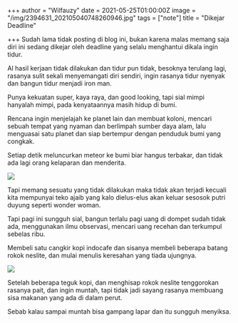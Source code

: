 +++
author = "Wilfauzy"
date = 2021-05-25T01:00:00Z
image = "/img/2394631_202105040748260946.jpg"
tags = ["note"]
title = "Dikejar Deadline"

+++
Sudah lama tidak posting di blog ini, bukan karena malas memang saja diri ini sedang dikejar oleh deadline yang selalu menghantui dikala ingin tidur.

Al hasil kerjaan tidak dilakukan dan tidur pun tidak, besoknya terulang lagi, rasanya sulit sekali menyemangati diri sendiri, ingin rasanya tidur nyenyak dan bangun tidur menjadi iron man.

Punya kekuatan super, kaya raya, dan good looking, tapi sial mimpi hanyalah mimpi, pada kenyataannya masih hidup di bumi.

Rencana ingin menjelajah ke planet lain dan membuat koloni, mencari sebuah tempat yang nyaman dan berlimpah sumber daya alam, lalu menguasai satu planet dan siap bertempur dengan penduduk bumi yang congkak.

Setiap detik meluncurkan meteor ke bumi biar hangus terbakar, dan tidak ada lagi orang kelaparan dan menderita.

![](/img/artwork-1398927900.jpg)

Tapi memang sesuatu yang tidak dilakukan maka tidak akan terjadi kecuali kita mempunyai teko ajaib yang kalo dielus-elus akan keluar sesosok putri duyung seperti wonder woman.

Tapi pagi ini sungguh sial, bangun terlalu pagi uang di dompet sudah tidak ada, menggunakan ilmu observasi, mencari uang recehan dan terkumpul sebelas ribu.

Membeli satu cangkir kopi indocafe dan sisanya membeli beberapa batang rokok neslite, dan mulai menulis keresahan yang tiada ujungnya.

![](/img/artwork-1398927896.jpg)

Setelah beberapa teguk kopi, dan menghisap rokok neslite tenggorokan rasanya pait, dan ingin muntah, tapi tidak jadi sayang rasanya membuang sisa makanan yang ada di dalam perut.

Sebab kalau sampai muntah bisa gampang lapar dan itu sungguh menyiksa.
